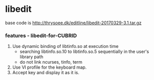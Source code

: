 # libedit
base code is http://thrysoee.dk/editline/libedit-20170329-3.1.tar.gz

### features - libedit-for-CUBRID
1. Use dynamic binding of libtinfo.so at execution time
     * searching libtinfo.so.10 to libtinfo.so.5 sequentially in the user's library path
     * do not link ncurses, tinfo, term
2. Use VI profile for the keyboard map.
3. Accept <TAB> key and display it as it is.
